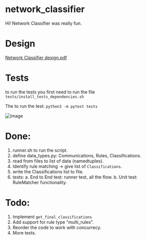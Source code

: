 # network_classifier
Hi! Network Classifier was really fun.

# Design
[Network Classifier design.pdf](https://github.com/reahaas/network_classifier/files/6826330/Network.Classifier.design.pdf)

# Tests
to run the tests you first need to run the file 
`tests/install_tests_dependencies.sh`

The to run the test: 
`python3 -m pytest tests`

![image](https://user-images.githubusercontent.com/35425887/125860693-39e643ba-9563-46e7-bcd4-fdd63e9acf00.png)



# Done:
1. runner.sh to run the script.
2. define data_types.py: Communications, Rules, Classifications.
3. read from files to list of data (namedtuples).
4. Identify rule matching -> give list of `Classifications`.
5. write the Classifications list to file.
6. tests:
    a. End to End test: runner test, all the flow.
    b. Unit test: RuleMatcher functionality.

# Todo:
1. Implement `get_final_classifications`
2. Add support for rule type "multi_rules".
3. Reorder the code to work with concurrecy.
4. More tests.
